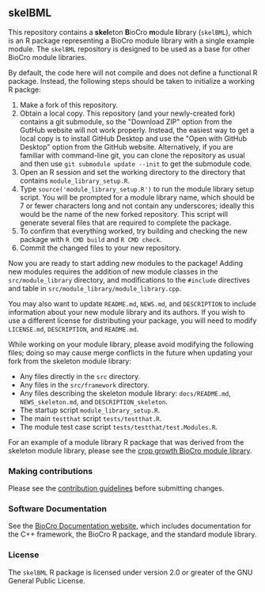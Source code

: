 ## skelBML
This repository contains a **skel**eton **B**ioCro **m**odule **l**ibrary
(`skelBML`), which is an R package representing a BioCro module library with a
single example module. The `skelBML` repository is designed to be used as a base
for other BioCro module libraries.

By default, the code here will not compile and does not define a functional R
package. Instead, the following steps should be taken to initialize a working R
packge:
1. Make a fork of this repository.
2. Obtain a local copy. This repository (and your newly-created fork) contains a
   git submodule, so the "Download ZIP" option from the GutHub website will not
   work properly. Instead, the easiest way to get a local copy is to install
   GitHub Desktop and use the "Open with GitHub Desktop" option from the GitHub
   website. Alternatively, if you are familiar with command-line git, you can
   clone the repository as usual and then use `git submodule update --init` to
   get the submodule code.
3. Open an R session and set the working directory to the directory that
   contains `module_library_setup.R`.
4. Type `source('module_library_setup.R')` to run the module library setup
   script. You will be prompted for a module library name, which should be 7 or
   fewer characters long and not contain any underscores; ideally this would be
   the name of the new forked repository. This script will generate several
   files that are required to complete the package.
5. To confirm that everything worked, try building and checking the new
   package with `R CMD build` and `R CMD check`.
6. Commit the changed files to your new repository.

Now you are ready to start adding new modules to the package! Adding new modules
requires the addition of new module classes in the `src/module_library`
directory, and modifications to the `#include` directives and table in
`src/module_library/module_library.cpp`.

You may also want to update `README.md`, `NEWS.md`, and `DESCRIPTION` to include
information about your new module library and its authors. If you wish to use a
different license for distributing your package, you will need to modify
`LICENSE.md`, `DESCRIPTION`, and `README.md`.

While working on your module library, please avoid modifying the following
files; doing so may cause merge conflicts in the future when updating your fork
from the skeleton module library:
- Any files directly in the `src` directory.
- Any files in the `src/framework` directory.
- Any files describing the skeleton module library: `docs/README.md`,
  `NEWS_skeleton.md`, and `DESCRIPTION_skeleton`.
- The startup script `module_library_setup.R`.
- The main `testthat` script `tests/testthat.R`.
- The module test case script `tests/testthat/test.Modules.R`.

For an example of a module library R package that was derived from the skeleton
module library, please see the [crop growth BioCro module library](https://github.com/biocro/cgbml).

### Making contributions
Please see the
[contribution guidelines](https://github.com/ebimodeling/biocro/blob/main/developer_documentation/contribution_guidelines.md)
before submitting changes.

### Software Documentation

See the
[BioCro Documentation website](https://ebimodeling.github.io/biocro-documentation/),
which includes documentation for the C++ framework, the BioCro R package, and
the standard module library.

### License

The `skelBML` R package is licensed under version 2.0 or greater of the GNU
General Public License.
